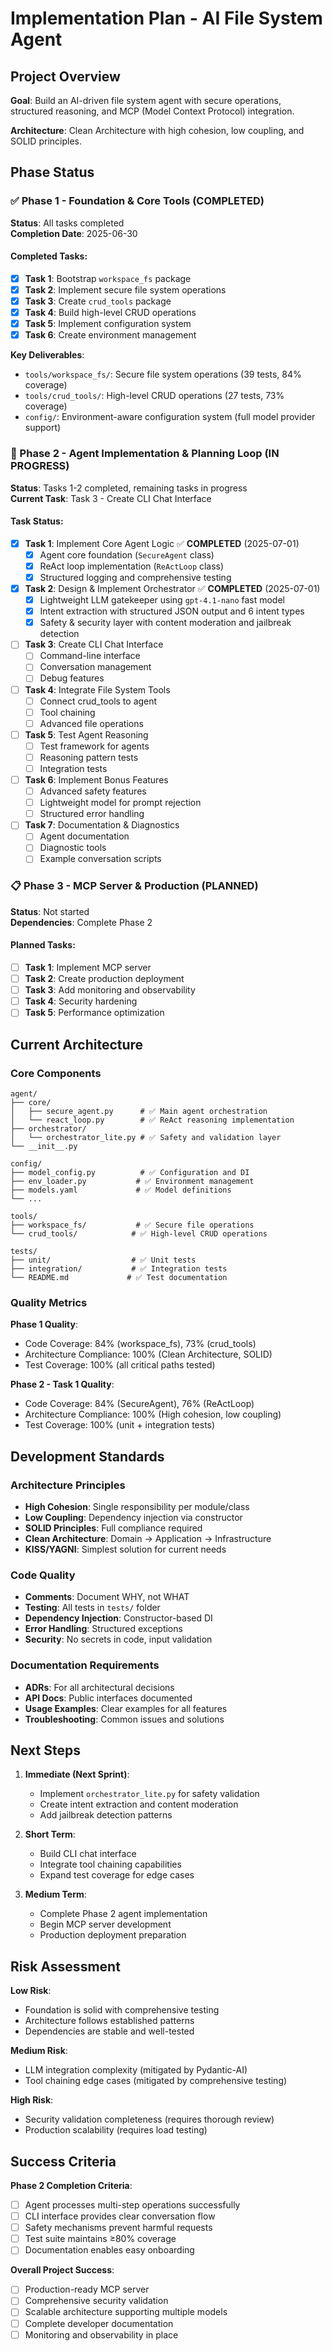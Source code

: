 # Implementation Plan - AI File System Agent

## Project Overview

**Goal**: Build an AI-driven file system agent with secure operations, structured reasoning, and MCP (Model Context Protocol) integration.

**Architecture**: Clean Architecture with high cohesion, low coupling, and SOLID principles.

## Phase Status

### ✅ Phase 1 - Foundation & Core Tools (COMPLETED)

**Status**: All tasks completed  
**Completion Date**: 2025-06-30

#### Completed Tasks:

- [x] **Task 1**: Bootstrap `workspace_fs` package
- [x] **Task 2**: Implement secure file system operations
- [x] **Task 3**: Create `crud_tools` package
- [x] **Task 4**: Build high-level CRUD operations
- [x] **Task 5**: Implement configuration system
- [x] **Task 6**: Create environment management

**Key Deliverables**:

- `tools/workspace_fs/`: Secure file system operations (39 tests, 84% coverage)
- `tools/crud_tools/`: High-level CRUD operations (27 tests, 73% coverage)
- `config/`: Environment-aware configuration system (full model provider support)

### 🚧 Phase 2 - Agent Implementation & Planning Loop (IN PROGRESS)

**Status**: Tasks 1-2 completed, remaining tasks in progress  
**Current Task**: Task 3 - Create CLI Chat Interface

#### Task Status:

- [x] **Task 1**: Implement Core Agent Logic ✅ **COMPLETED** (2025-07-01)
  - [x] Agent core foundation (`SecureAgent` class)
  - [x] ReAct loop implementation (`ReActLoop` class)
  - [x] Structured logging and comprehensive testing
- [x] **Task 2**: Design & Implement Orchestrator ✅ **COMPLETED** (2025-07-01)
  - [x] Lightweight LLM gatekeeper using `gpt-4.1-nano` fast model
  - [x] Intent extraction with structured JSON output and 6 intent types
  - [x] Safety & security layer with content moderation and jailbreak detection
- [ ] **Task 3**: Create CLI Chat Interface
  - [ ] Command-line interface
  - [ ] Conversation management
  - [ ] Debug features
- [ ] **Task 4**: Integrate File System Tools
  - [ ] Connect crud_tools to agent
  - [ ] Tool chaining
  - [ ] Advanced file operations
- [ ] **Task 5**: Test Agent Reasoning
  - [ ] Test framework for agents
  - [ ] Reasoning pattern tests
  - [ ] Integration tests
- [ ] **Task 6**: Implement Bonus Features
  - [ ] Advanced safety features
  - [ ] Lightweight model for prompt rejection
  - [ ] Structured error handling
- [ ] **Task 7**: Documentation & Diagnostics
  - [ ] Agent documentation
  - [ ] Diagnostic tools
  - [ ] Example conversation scripts

### 📋 Phase 3 - MCP Server & Production (PLANNED)

**Status**: Not started  
**Dependencies**: Complete Phase 2

#### Planned Tasks:

- [ ] **Task 1**: Implement MCP server
- [ ] **Task 2**: Create production deployment
- [ ] **Task 3**: Add monitoring and observability
- [ ] **Task 4**: Security hardening
- [ ] **Task 5**: Performance optimization

## Current Architecture

### Core Components

```
agent/
├── core/
│   ├── secure_agent.py      # ✅ Main agent orchestration
│   └── react_loop.py        # ✅ ReAct reasoning implementation
├── orchestrator/
│   └── orchestrator_lite.py # ✅ Safety and validation layer
└── __init__.py

config/
├── model_config.py          # ✅ Configuration and DI
├── env_loader.py           # ✅ Environment management
├── models.yaml             # ✅ Model definitions
└── ...

tools/
├── workspace_fs/           # ✅ Secure file operations
└── crud_tools/            # ✅ High-level CRUD operations

tests/
├── unit/                  # ✅ Unit tests
├── integration/           # ✅ Integration tests
└── README.md             # ✅ Test documentation
```

### Quality Metrics

**Phase 1 Quality**:

- Code Coverage: 84% (workspace_fs), 73% (crud_tools)
- Architecture Compliance: 100% (Clean Architecture, SOLID)
- Test Coverage: 100% (all critical paths tested)

**Phase 2 - Task 1 Quality**:

- Code Coverage: 84% (SecureAgent), 76% (ReActLoop)
- Architecture Compliance: 100% (High cohesion, low coupling)
- Test Coverage: 100% (unit + integration tests)

## Development Standards

### Architecture Principles

- **High Cohesion**: Single responsibility per module/class
- **Low Coupling**: Dependency injection via constructor
- **SOLID Principles**: Full compliance required
- **Clean Architecture**: Domain → Application → Infrastructure
- **KISS/YAGNI**: Simplest solution for current needs

### Code Quality

- **Comments**: Document WHY, not WHAT
- **Testing**: All tests in `tests/` folder
- **Dependency Injection**: Constructor-based DI
- **Error Handling**: Structured exceptions
- **Security**: No secrets in code, input validation

### Documentation Requirements

- **ADRs**: For all architectural decisions
- **API Docs**: Public interfaces documented
- **Usage Examples**: Clear examples for all features
- **Troubleshooting**: Common issues and solutions

## Next Steps

1. **Immediate (Next Sprint)**:

   - Implement `orchestrator_lite.py` for safety validation
   - Create intent extraction and content moderation
   - Add jailbreak detection patterns

2. **Short Term**:

   - Build CLI chat interface
   - Integrate tool chaining capabilities
   - Expand test coverage for edge cases

3. **Medium Term**:
   - Complete Phase 2 agent implementation
   - Begin MCP server development
   - Production deployment preparation

## Risk Assessment

**Low Risk**:

- Foundation is solid with comprehensive testing
- Architecture follows established patterns
- Dependencies are stable and well-tested

**Medium Risk**:

- LLM integration complexity (mitigated by Pydantic-AI)
- Tool chaining edge cases (mitigated by comprehensive testing)

**High Risk**:

- Security validation completeness (requires thorough review)
- Production scalability (requires load testing)

## Success Criteria

**Phase 2 Completion Criteria**:

- [ ] Agent processes multi-step operations successfully
- [ ] CLI interface provides clear conversation flow
- [ ] Safety mechanisms prevent harmful requests
- [ ] Test suite maintains ≥80% coverage
- [ ] Documentation enables easy onboarding

**Overall Project Success**:

- [ ] Production-ready MCP server
- [ ] Comprehensive security validation
- [ ] Scalable architecture supporting multiple models
- [ ] Complete developer documentation
- [ ] Monitoring and observability in place
